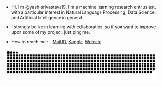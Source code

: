 * Hi, I'm @yash-srivastava19. I'm a machine learning research enthusiast, with a particular interest in Natural Language Processing, Data Science, and Artificial Intelligence in general.

* I strongly belive in learning with collaboration, so if you want to improve upon some of my project, just ping me.

* How to reach me : - [Mail ID](mailto:ysrivastava82@gmail.com?&cc=ysrivastava82@gmail.com&subject=Hi%20Yash%20from%20GitHub&body=Hi%20Yash%20I%20am%20%E2%80%A6%20and%20thanks%20for%20prefilling%20this%20email),
 [Kaggle](https://www.kaggle.com/yashsrivastava51213),
 [Website](https://yash-sri.xyz)


![snake gif](https://github.com/yash-srivastava19/yash-srivastava19/blob/output/github-contribution-grid-snake-dark.svg)
